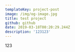 ```yaml
---
templateKey: project-post
image: /img/og-image.jpg
title: test project
github: github
date: 2019-03-18T00:20:29.244Z
description: '123123'
---
```

123

